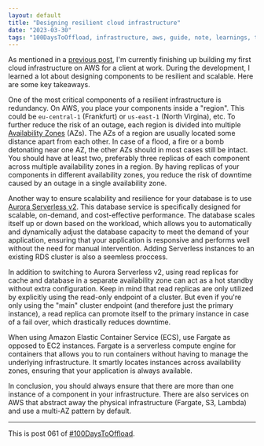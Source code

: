 ```yaml
---
layout: default
title: "Designing resilient cloud infrastructure"
date: "2023-03-30"
tags: "100DaysToOffload, infrastructure, aws, guide, note, learnings, tech"
---
```


As mentioned in a [previous post](/posts/2023-03-16-terraform-project-learnings), I'm currently finishing up building my first cloud infrastructure on AWS for a client at work. During the development, I learned a lot about designing components to be resilient and scalable. Here are some key takeaways.

One of the most critical components of a resilient infrastructure is redundancy. On AWS, you place your components inside a "region". This could be `eu-central-1` (Frankfurt) or `us-east-1` (North Virgina), etc. To further reduce the risk of an outage, each region is divided into multiple [Availability Zones](https://docs.aws.amazon.com/AmazonRDS/latest/UserGuide/Concepts.RegionsAndAvailabilityZones.html) (AZs). The AZs of a region are usually located some distance apart from each other. In case of a flood, a fire or a bomb detonating near one AZ, the other AZs should in most cases still be intact. You should have at least two, preferably three replicas of each component across multiple availability zones in a region. By having replicas of your components in different availability zones, you reduce the risk of downtime caused by an outage in a single availability zone.

Another way to ensure scalability and resilience for your database is to use [Aurora Serverless v2](https://docs.aws.amazon.com/AmazonRDS/latest/AuroraUserGuide/aurora-serverless-v2.html). This database service is specifically designed for scalable, on-demand, and cost-effective performance. The database scales itself up or down based on the workload, which allows you to automatically and dynamically adjust the database capacity to meet the demand of your application, ensuring that your application is responsive and performs well without the need for manual intervention. Adding Serverless instances to an existing RDS cluster is also a seemless proccess.

In addition to switching to Aurora Serverless v2, using read replicas for cache and database in a separate availability zone can act as a hot standby without extra configuration. Keep in mind that read replicas are only utilized by explicitly using the read-only endpoint of a cluster. But even if you're only using the "main" cluster endpoint (and therefore just the primary instance), a read replica can promote itself to the primary instance in case of a fail over, which drastically reduces downtime.

When using Amazon Elastic Container Service (ECS), use Fargate as opposed to EC2 instances. Fargate is a serverless compute engine for containers that allows you to run containers without having to manage the underlying infrastructure. It smartly locates instances across availability zones, ensuring that your application is always available.

In conclusion, you should always ensure that there are more than one instance of a component in your infrastructure. There are also services on AWS that abstract away the physical infrastructure (Fargate, S3, Lambda) and use a multi-AZ pattern by default.

---

This is post 061 of [#100DaysToOffload](https://100daystooffload.com/).

